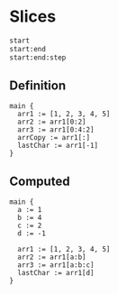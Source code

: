 # Slices
```txt
start
start:end
start:end:step
```

## Definition
```the
main {
  arr1 := [1, 2, 3, 4, 5]
  arr2 := arr1[0:2]
  arr3 := arr1[0:4:2]
  arrCopy := arr1[:]
  lastChar := arr1[-1]
}
```

## Computed
```the
main {
  a := 1
  b := 4
  c := 2
  d := -1

  arr1 := [1, 2, 3, 4, 5]
  arr2 := arr1[a:b]
  arr3 := arr1[a:b:c]
  lastChar := arr1[d]
}
```
